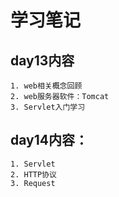 # 学习笔记

## day13内容
	1. web相关概念回顾
	2. web服务器软件：Tomcat
	3. Servlet入门学习
	
## day14内容：
	1. Servlet
	2. HTTP协议
	3. Request

